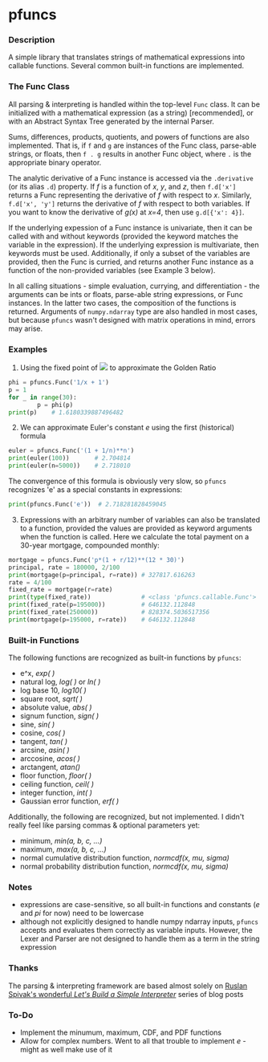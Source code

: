 # pfuncs #


### Description ###

A simple library that translates strings of mathematical expressions into
callable functions. Several common built-in functions are implemented.


### The Func Class ###
All parsing & interpreting is handled within the top-level `Func` class. It can
be initialized with a mathematical expression (as a string) [recommended], or 
with an Abstract Syntax Tree generated by the internal Parser.

Sums, differences, products, quotients, and powers of functions are also implemented. That
is, if `f` and `g` are instances of the Func class, parse-able strings, or floats, then 
`f . g` results in another Func object, where `.` is the appropriate binary operator. 

The analytic derivative of a Func instance is accessed via the `.derivative` (or 
its alias `.d`) property. If _f_ is a function of _x_, _y_, and _z_, then `f.d['x']`
returns a Func representing the derivative of _f_ with respect to _x_. Similarly,
`f.d['x', 'y']` returns the derivative of _f_ with respect to both variables. If 
you want to know the derivative of _g(x)_ at _x=4_, then use `g.d[{'x': 4}]`. 

If the underlying expession of a Func instance is univariate, then it can 
be called with and without keywords (provided the keyword matches the variable
in the expression). If the underlying expression is multivariate, then keywords
must be used. Additionally, if only a subset of the variables are provided, then
the Func is curried, and returns another Func instance as a function of the 
non-provided variables (see Example 3 below).

In all calling situations - simple evaluation, currying, and differentiation - the arguments
can be ints or floats, parse-able string expressions, or Func instances. In the latter two 
cases, the composition of the functions is returned. Arguments of `numpy.ndarray` type are 
also handled in most cases, but because `pfuncs` wasn't designed with matrix operations in 
mind, errors may arise.



### Examples ###
1. Using the fixed point of <img src="https://render.githubusercontent.com/render/math?math=f(x) = 1 %2B 1/x"> to approximate the Golden Ratio
```python
phi = pfuncs.Func('1/x + 1')
p = 1
for _ in range(30):
		p = phi(p)
print(p)    # 1.6180339887496482
```

2. We can approximate Euler's constant _e_ using the first (historical) formula
```python
euler = pfuncs.Func('(1 + 1/n)**n')
print(euler(100))       # 2.704814
print(euler(n=5000))    # 2.718010
```
The convergence of this formula is obviously very slow, so `pfuncs` recognizes 'e' as a special constants in expressions:
```python
print(pfuncs.Func('e'))  # 2.718281828459045
```

3. Expressions with an arbitrary number of variables can also be translated to a function, provided the values are provided as keyword arguments when the function is called. Here we calculate the total payment on a 30-year mortgage, compounded monthly:
```python
mortgage = pfuncs.Func('p*(1 + r/12)**(12 * 30)')
principal, rate = 180000, 2/100
print(mortgage(p=principal, r=rate)) # 327817.616263
rate = 4/100
fixed_rate = mortgage(r=rate)
print(type(fixed_rate))              # <class 'pfuncs.callable.Func'>
print(fixed_rate(p=195000))          # 646132.112848
print(fixed_rate(250000))            # 828374.5036517356
print(mortgage(p=195000, r=rate))    # 646132.112848
```


### Built-in Functions ###
The following functions are recognized as built-in functions by `pfuncs`:
* e^x, _exp( )_
* natural log, _log( )_ or _ln( )_
* log base 10, _log10( )_
* square root, _sqrt( )_
* absolute value, _abs( )_
* signum function, _sign( )_
* sine, _sin( )_
* cosine, _cos( )_
* tangent, _tan( )_
* arcsine, _asin( )_
* arccosine, _acos( )_
* arctangent, _atan()_
* floor function, _floor( )_
* ceiling function, _ceil( )_
* integer function, _int( )_
* Gaussian error function, _erf( )_

Additionally, the following are recognized, but not implemented. I didn't really feel like parsing commas & optional parameters yet:
* minimum, _min(a, b, c, ...)_
* maximum, _max(a, b, c, ...)_
* normal cumulative distribution function, _normcdf(x, mu, sigma)_
* normal probability distribution function, _normcdf(x, mu, sigma)_


### Notes ###
* expressions are case-sensitive, so all built-in functions and constants (_e_ and _pi_ for now) need to be lowercase
* although not explicitly designed to handle numpy ndarray inputs, `pfuncs` accepts and evaluates them correctly as variable inputs. However, the Lexer and Parser are not designed to handle them as a term in the string expression


### Thanks ###
The parsing & interpreting framework are based almost solely on [Ruslan Spivak's wonderful _Let's Build a Simple Interpreter_](https://ruslanspivak.com/lsbasi-part1/) series of blog posts


### To-Do ###
* Implement the minumum, maximum, CDF, and PDF functions
* Allow for complex numbers. Went to all that trouble to implement _e_ - might as well make use of it